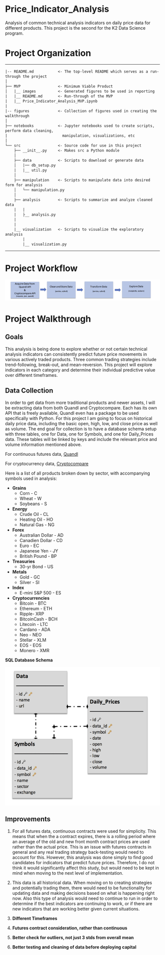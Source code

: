# Price_Indicator_Analysis

Analysis of common technical analysis indicators on daily price data for different products.  This project is the second for the K2 Data Science program.  

# Project Organization
------------

    |-- README.md           <- The top-level README which serves as a run-through the project
    │
    ├── MVP                 <- Minimum Viable Product
    │   |__ images          <- Generated figures to be used in reporting
    |   |__ README.md       <- Run-through of the MVP
    |   |__ Price_Indicator_Analysis_MVP.ipynb
    |
    |-- figures             <- Collection of figures used in creating the walkthrough
    │
    ├── notebooks           <- Jupyter notebooks used to create scripts, perform data cleaning,
    |                         manipulation, visualizations, etc
    │
    └── src                 <- Source code for use in this project
        ├── __init__.py     <- Makes src a Python module
        │
        ├── data            <- Scripts to download or generate data
        │   |── db_setup.py
        |   |__ util.py
        │
        ├── manipulation    <- Scripts to manipulate data into desired form for analysis
        │   └── manipulation.py
        │
        ├── analysis        <- Scripts to summarize and analyze cleaned data
        |   |
        |   ├__ analysis.py
        |  
        |
        |__ visualization   <- Scripts to visualize the exploratory analysis
            |
            |__ visualization.py


--------

# Project Workflow


![Project Workflow](figures/price_indicator_workflow.png)


# Project Walkthrough

## Goals

This analysis is being done to explore whether or not certain technical analysis indicators can consistently predict future price movements in various actively traded products.  Three common trading strategies include trend-following, break-out, and mean-reversion.  This project will explore indicators in each category and determine their individual predictive value over different timeframes.

## Data Collection

In order to get data from more traditional products and newer assets, I will be extracting data from both Quandl and Cryptocompare.  Each has its own API that is freely available, Quandl even has a package to be used specifically with Python.  For this project I am going to focus on historical daily price data, including the basic open, high, low, and close price as well as volume.  The end goal for collection is to have a database schema setup with three tables, one for Data, one for Symbols, and one for Daily_Prices data.  These tables will be linked by keys and include the relevant price and volume information mentioned above.

For continuous futures data, [Quandl](https://www.quandl.com/collections/futures)

For cryptocurrency data, [Cryptocompare](https://www.cryptocompare.com/)

Here is a list of all products broken down by sector, with accompanying symbols used in analysis:

* **Grains**
     * Corn - C
     * Wheat - W
     * Soybeans - S
* **Energy**
     * Crude Oil - CL
     * Heating Oil - HO
     * Natural Gas - NG
* **Forex**
     * Australian Dollar - AD
     * Canadien Dollar - CD
     * Euro - EC
     * Japanese Yen - JY
     * British Pound - BP
* **Treasuries**
     * 30-yr Bond - US
* **Metals**
     * Gold - GC
     * Silver - SI
* **Index**
     * E-mini S&P 500 - ES
* **Cryptocurrencies**
     * Bitcoin - BTC
     * Ethereum - ETH
     * Ripple- XRP
     * BitcoinCash - BCH
     * Litecoin - LTC
     * Cardano - ADA
     * Neo - NEO
     * Stellar - XLM
     * EOS - EOS
     * Monero - XMR

**SQL Database Schema**

![SQL Database Schema](figures/sql_db_schema.png)

## Improvements

1. For all futures data, continuous contracts were used for simplicity.  This means that when the a contract expires,
there is a rolling period where an average of the old and new front month contract prices are used rather than the
actual price.  This is an issue with futures contracts in general and any real trading strategy back-testing would
need to account for this.  However, this analysis was done simply to find good candidates for indicators that predict
future prices.  Therefore, I do not think it would significantly affect this study, but would need to be kept in
mind when moving to the next level of implementation.

2. This data is all historical data.  When moving on to creating strategies and potentially trading them, there
would need to be functionality for updating data and making decisions based on what is happening right now. Also
this type of analysis would need to continue to run in order to determine if the best indicators are continuing to
work, or if there are new indicators that are working better given current situations.

1. **Different Timeframes**
2. **Futures contract consideration, rather than continuous**
3. **Better check for outliers, not just 3 stds from overall mean**
4. **Better testing and cleaning of data before deploying capital**
